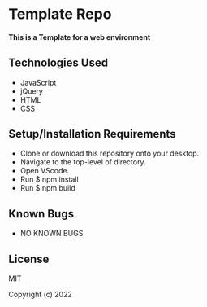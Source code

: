 # Template Repo

#### This is a Template for a web environment

#### 

## Technologies Used

* JavaScript
* jQuery
* HTML
* CSS

## Setup/Installation Requirements

* Clone or download this repository onto your desktop.
* Navigate to the top-level of directory.
* Open VScode.
* Run $ npm install
* Run $ npm build

## Known Bugs

* NO KNOWN BUGS

## License

MIT

Copyright (c) 2022 



